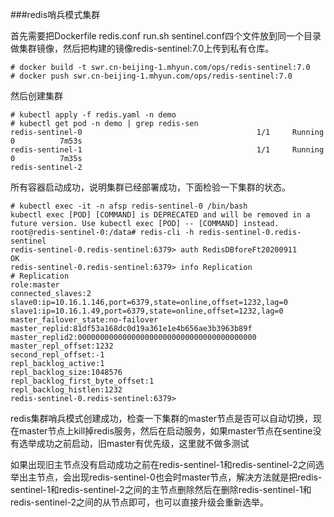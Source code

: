 ###redis哨兵模式集群

首先需要把Dockerfile  redis.conf  run.sh  sentinel.conf四个文件放到同一个目录做集群镜像，然后把构建的镜像redis-sentinel:7.0上传到私有仓库。


```
# docker build -t swr.cn-beijing-1.mhyun.com/ops/redis-sentinel:7.0
# docker push swr.cn-beijing-1.mhyun.com/ops/redis-sentinel:7.0

```

然后创建集群

```
# kubectl apply -f redis.yaml -n demo
# kubectl get pod -n demo | grep redis-sen
redis-sentinel-0                                       1/1     Running   0          7m53s
redis-sentinel-1                                       1/1     Running   0          7m35s
redis-sentinel-2   
```

所有容器启动成功，说明集群已经部署成功，下面检验一下集群的状态。

```
# kubectl exec -it -n afsp redis-sentinel-0 /bin/bash
kubectl exec [POD] [COMMAND] is DEPRECATED and will be removed in a future version. Use kubectl exec [POD] -- [COMMAND] instead.
root@redis-sentinel-0:/data# redis-cli -h redis-sentinel-0.redis-sentinel
redis-sentinel-0.redis-sentinel:6379> auth RedisDBforeFt20200911
OK
redis-sentinel-0.redis-sentinel:6379> info Replication
# Replication
role:master
connected_slaves:2
slave0:ip=10.16.1.146,port=6379,state=online,offset=1232,lag=0
slave1:ip=10.16.1.49,port=6379,state=online,offset=1232,lag=0
master_failover_state:no-failover
master_replid:81df53a168dc0d19a361e1e4b656ae3b3963b89f
master_replid2:0000000000000000000000000000000000000000
master_repl_offset:1232
second_repl_offset:-1
repl_backlog_active:1
repl_backlog_size:1048576
repl_backlog_first_byte_offset:1
repl_backlog_histlen:1232
redis-sentinel-0.redis-sentinel:6379>

```


redis集群哨兵模式创建成功，检查一下集群的master节点是否可以自动切换，现在master节点上kill掉redis服务，然后在启动服务，如果master节点在sentine没有选举成功之前启动，旧master有优先级，这里就不做多测试

如果出现旧主节点没有启动成功之前在redis-sentinel-1和redis-sentinel-2之间选举出主节点，会出现redis-sentinel-0也会时master节点，解决方法就是把redis-sentinel-1和redis-sentinel-2之间的主节点删除然后在删除redis-sentinel-1和redis-sentinel-2之间的从节点即可，也可以直接升级会重新选举。
